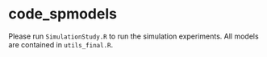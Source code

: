 # code_spmodels

Please run `SimulationStudy.R` to run the simulation experiments. All models are contained in `utils_final.R`.
